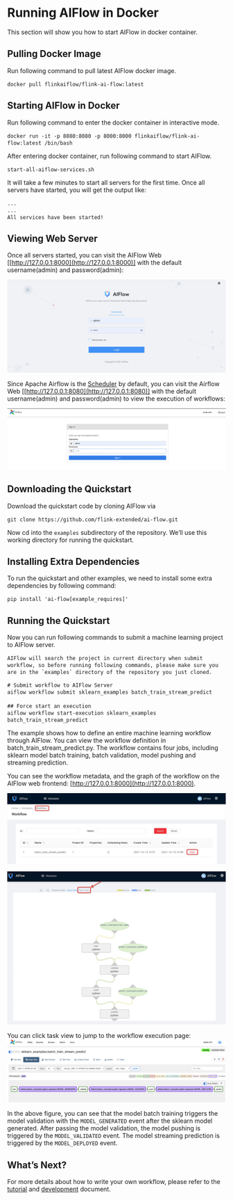 # Running AIFlow in Docker

This section will show you how to start AIFlow in docker container.

## Pulling Docker Image
Run following command to pull latest AIFlow docker image.
```shell script
docker pull flinkaiflow/flink-ai-flow:latest
```

## Starting AIFlow in Docker
Run following command to enter the docker container in interactive mode.
```shell script
docker run -it -p 8080:8080 -p 8000:8000 flinkaiflow/flink-ai-flow:latest /bin/bash
```

After entering docker container, run following command to start AIFlow.
```shell script
start-all-aiflow-services.sh
```

It will take a few minutes to start all servers for the first time. Once all servers have started, you will get the output like:

```shell
...
...
All services have been started!
```

## Viewing Web Server

Once all servers started, you can visit the AIFlow Web [[http://127.0.0.1:8000](http://127.0.0.1:8000)] with the default username(admin) and password(admin):

![aiflow login ui](../../images/ai_flow_webui.jpg)

Since Apache Airflow is the [Scheduler](../../architecture/overview.md) by default, you can visit the Airflow Web [[http://127.0.0.1:8080](http://127.0.0.1:8080)] 
with the default username(admin) and password(admin) to view the execution of workflows:

![airflow login ui](../../images/airflow_login_ui.png)

## Downloading the Quickstart
Download the quickstart code by cloning AIFlow via 

```shell
git clone https://github.com/flink-extended/ai-flow.git
```
Now cd into the `examples` subdirectory of the repository. We’ll use this working directory for running the quickstart.

## Installing Extra Dependencies
To run the quickstart and other examples, we need to install some extra dependencies by following command:
```shell script
pip install 'ai-flow[example_requires]'
```

## Running the Quickstart

Now you can run following commands to submit a machine learning project to AIFlow server.

```{note}
AIFlow will search the project in current directory when submit workflow, so before running following commands, please make sure you are in the `examples` directory of the repository you just cloned.
```

```shell
# Submit workflow to AIFlow Server
aiflow workflow submit sklearn_examples batch_train_stream_predict

## Force start an execution
aiflow workflow start-execution sklearn_examples batch_train_stream_predict
```

The example shows how to define an entire machine learning workflow through AIFlow. You can view the workflow definition in batch_train_stream_predict.py. The workflow contains four jobs, including sklearn model batch training, batch validation, model pushing and streaming prediction.

You can see the workflow metadata, and the graph of the workflow on the AIFlow web frontend: [http://127.0.0.1:8000](http://127.0.0.1:8000).

![The metadata of the workflow](../../images/sklearn_batch_train_stream_predict_meta.png)

![The graph of the workflow](../../images/sklearn_batch_train_stream_predict_graph.png)

You can click task view to jump to the workflow execution page:
![The execution of the workflow](../../images/sklearn_batch_train_stream_predict_execution.png)

In the above figure, you can see that the model batch training triggers the model validation with the `MODEL_GENERATED` 
event after the sklearn model generated. After passing the model validation, the model pushing is triggered by the `MODEL_VALIDATED` event. The model streaming prediction is triggered by the `MODEL_DEPLOYED` event.

## What’s Next?

For more details about how to write your own workflow, please refer to the [tutorial](../../tutorial_and_examples/tutorial.md) and  [development](../../development/index.md) document.
